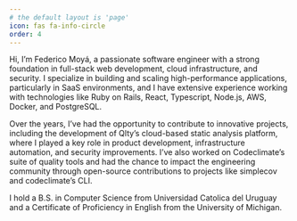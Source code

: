 ```yaml
---
# the default layout is 'page'
icon: fas fa-info-circle
order: 4
---
```


Hi, I’m Federico Moyá, a passionate software engineer with a strong foundation in full-stack web development, cloud infrastructure, and security. I specialize in building and scaling high-performance applications, particularly in SaaS environments, and I have extensive experience working with technologies like Ruby on Rails, React, Typescript, Node.js, AWS, Docker, and PostgreSQL.

Over the years, I’ve had the opportunity to contribute to innovative projects, including the development of Qlty’s cloud-based static analysis platform, where I played a key role in product development, infrastructure automation, and security improvements. I’ve also worked on Codeclimate’s suite of quality tools and had the chance to impact the engineering community through open-source contributions to projects like simplecov and codeclimate’s CLI.

I hold a B.S. in Computer Science from Universidad Catolica del Uruguay and a Certificate of Proficiency in English from the University of Michigan.
